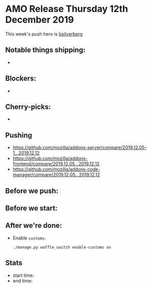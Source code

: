 # AMO Release Thursday 12th December 2019

This week's push hero is [bsilverberg](https://github.com/bsilverberg)

## Notable things shipping:

*

## Blockers:

*

## Cherry-picks:

*

## Pushing

- https://github.com/mozilla/addons-server/compare/2019.12.05-1...2019.12.12
- https://github.com/mozilla/addons-frontend/compare/2019.12.05...2019.12.12
- https://github.com/mozilla/addons-code-manager/compare/2019.12.05...2019.12.12

## Before we push:

## Before we start:

## After we're done:

* Enable `customs`:

      ./manage.py waffle_switch enable-customs on

## Stats

- start time:
- end time:
